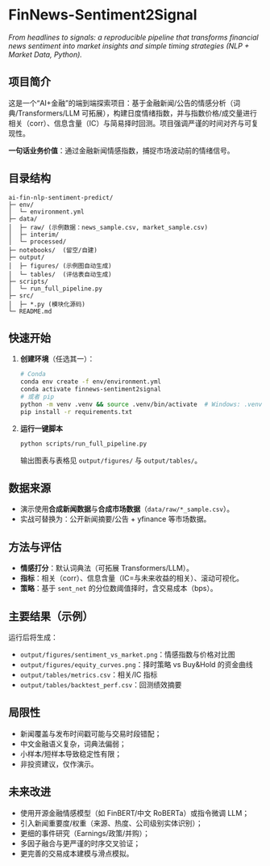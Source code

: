 # FinNews-Sentiment2Signal

*From headlines to signals: a reproducible pipeline that transforms financial news sentiment into market insights and simple timing strategies (NLP + Market Data, Python).*

## 项目简介
这是一个“AI+金融”的端到端探索项目：基于金融新闻/公告的情感分析（词典/Transformers/LLM 可拓展），构建日度情绪指数，并与指数价格/成交量进行相关（corr）、信息含量（IC）与简易择时回测。项目强调严谨的时间对齐与可复现性。

**一句话业务价值**：通过金融新闻情感指数，捕捉市场波动前的情绪信号。

## 目录结构
```
ai-fin-nlp-sentiment-predict/
├─ env/
│  └─ environment.yml
├─ data/
│  ├─ raw/ (示例数据：news_sample.csv, market_sample.csv)
│  ├─ interim/
│  └─ processed/
├─ notebooks/  (留空/自建)
├─ output/
│  ├─ figures/ (示例图自动生成)
│  └─ tables/  (评估表自动生成)
├─ scripts/
│  └─ run_full_pipeline.py
├─ src/
│  ├─ *.py (模块化源码)
└─ README.md
```

## 快速开始
1. **创建环境**（任选其一）：
   ```bash
   # Conda
   conda env create -f env/environment.yml
   conda activate finnews-sentiment2signal
   # 或者 pip
   python -m venv .venv && source .venv/bin/activate  # Windows: .venv\Scripts\activate
   pip install -r requirements.txt
   ```
2. **运行一键脚本**
   ```bash
   python scripts/run_full_pipeline.py
   ```
   输出图表与表格见 `output/figures/` 与 `output/tables/`。

## 数据来源
- 演示使用**合成新闻数据**与**合成市场数据**（`data/raw/*_sample.csv`）。
- 实战可替换为：公开新闻摘要/公告 + yfinance 等市场数据。

## 方法与评估
- **情感打分**：默认词典法（可拓展 Transformers/LLM）。
- **指标**：相关（corr）、信息含量（IC=与未来收益的相关）、滚动可视化。
- **策略**：基于 `sent_net` 的分位数阈值择时，含交易成本（bps）。

## 主要结果（示例）
运行后将生成：
- `output/figures/sentiment_vs_market.png`：情感指数与价格对比图
- `output/figures/equity_curves.png`：择时策略 vs Buy&Hold 的资金曲线
- `output/tables/metrics.csv`：相关/IC 指标
- `output/tables/backtest_perf.csv`：回测绩效摘要

## 局限性
- 新闻覆盖与发布时间戳可能与交易时段错配；
- 中文金融语义复杂，词典法偏弱；
- 小样本/短样本导致稳定性有限；
- 非投资建议，仅作演示。

## 未来改进
- 使用开源金融情感模型（如 FinBERT/中文 RoBERTa）或指令微调 LLM；
- 引入新闻重要度/权重（来源、热度、公司级别实体识别）；
- 更细的事件研究（Earnings/政策/并购）；
- 多因子融合与更严谨的时序交叉验证；
- 更完善的交易成本建模与滑点模拟。

